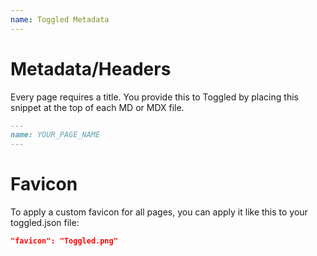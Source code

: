 ```yaml
---
name: Toggled Metadata
---
```


# Metadata/Headers

Every page requires a title. You provide this to Toggled by placing this snippet at the top of each MD or MDX file.

```md
---
name: YOUR_PAGE_NAME
---
```

# Favicon
To apply a custom favicon for all pages, you can apply it like this to your toggled.json file:

```json
"favicon": "Toggled.png"
```
